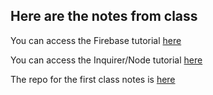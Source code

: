## Here are the notes from class

You can access the Firebase tutorial [here](https://docs.google.com/document/d/1aJw2gdDAt8SNdBgLsn0DBoe4gmZeiskPwAftAS4Sglw/edit?usp=sharing)

You can access the Inquirer/Node tutorial [here](https://docs.google.com/document/d/1g08EOwRvp1dfelumKk9Avvfp-Rf46msTLXCoDwxFngc/edit?usp=sharing)


The repo for the first class notes is [here](https://github.com/mischegoss/SampleUU)
